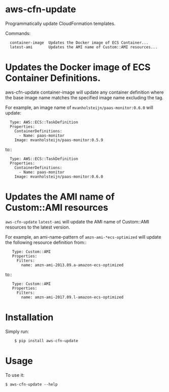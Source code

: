 # aws-cfn-update

Programmatically update CloudFormation templates.

Commands:
```
  container-image  Updates the Docker image of ECS Container...
  latest-ami       Updates the AMI name of Custom::AMI resources...
```


# Updates the Docker image of ECS Container Definitions.

aws-cfn-update container-image will update any container definition 
where the base image name matches the specified image name 
excluding the tag.

For example, an image name of `mvanholsteijn/paas-monitor:0.6.0` will
update:

```
  Type: AWS::ECS::TaskDefinition
  Properties:
    ContainerDefinitions:
      - Name: paas-monitor
	Image: mvanholsteijn/paas-monitor:0.5.9
```

to::

```
  Type: AWS::ECS::TaskDefinition
  Properties:
    ContainerDefinitions:
      - Name: paas-monitor
	Image: mvanholsteijn/paas-monitor:0.6.0
```



# Updates the AMI name of Custom::AMI resources

`aws-cfn-update` `latest-ami` will update the AMI name of 
Custom::AMI resources to the latest version.  

For example, an ami-name-pattern of `amzn-ami-*ecs-optimized` will update
the following resource definition from::

```
   Type: Custom::AMI
   Properties:
     Filters:
       name: amzn-ami-2013.09.a-amazon-ecs-optimized
```

to::

```
   Type: Custom::AMI
   Properties:
     Filters:
       name: amzn-ami-2017.09.l-amazon-ecs-optimized
```


# Installation

Simply run:

```
    $ pip install aws-cfn-update
```


# Usage

To use it:

    $ aws-cfn-update --help

